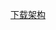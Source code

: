 [下载架构](https://download.microsoft.com/download/B/9/7/B97655A4-4E46-4E51-BA0A-C669106D563F/Schemas.zip)